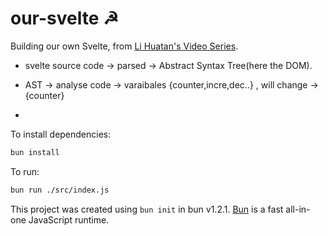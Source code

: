 # our-svelte ☭

Building our own Svelte, from [Li Huatan's Video Series](https://www.youtube.com/watch?v=mwvyKGw2CzU&list=PLoKaNN3BjQX1OQmFzK9SJnFXEurm1-UxQ).


- svelte source code -> parsed -> Abstract Syntax Tree(here the DOM).
- AST -> analyse code -> varaibales {counter,incre,dec..} , will change -> {counter}

- 


To install dependencies:

```bash
bun install
```

To run:

```bash
bun run ./src/index.js
```

This project was created using `bun init` in bun v1.2.1. [Bun](https://bun.sh) is a fast all-in-one JavaScript runtime.
